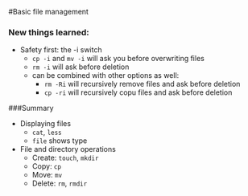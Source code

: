 #Basic file management

### New things learned:

* Safety first: the -i switch
	* `cp -i` and `mv -i` will ask you before overwriting files
	* `rm -i` will ask before deletion
	*  can be combined with other options as well:
		* `rm -Ri` will recursively remove files and ask before deletion
		* `cp -ri` will recursively copu files and ask before deletion
	

###Summary

* Displaying files
	* `cat`, `less`
	* `file` shows type 
* File and directory operations
	* Create: `touch`, `mkdir`
	* Copy: `cp`
	* Move: `mv`
	* Delete: `rm`, `rmdir`

